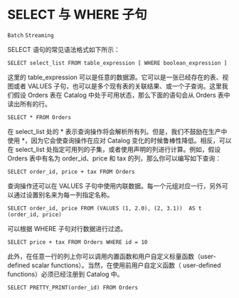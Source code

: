 # SELECT 与 WHERE 子句

`Batch` `Streaming`

SELECT 语句的常见语法格式如下所示：

~~~
SELECT select_list FROM table_expression [ WHERE boolean_expression ]
~~~

这里的 table_expression 可以是任意的数据源。它可以是一张已经存在的表、视图或者 VALUES 子句，也可以是多个现有表的关联结果、或一个子查询。这里我们假设
Orders 表在 Catalog 中处于可用状态，那么下面的语句会从 Orders 表中读出所有的行。

~~~
SELECT * FROM Orders
~~~

在 select_list 处的 * 表示查询操作将会解析所有列。但是，我们不鼓励在生产中使用 *，因为它会使查询操作在应对 Catalog
变化的时候鲁棒性降低。相反，可以在 select_list 处指定可用列的子集，或者使用声明的列进行计算。例如，假设 Orders 表中有名为
order_id、price 和 tax 的列，那么你可以编写如下查询：

~~~
SELECT order_id, price + tax FROM Orders
~~~

查询操作还可以在 VALUES 子句中使用内联数据。每一个元组对应一行，另外可以通过设置别名来为每一列指定名称。

~~~
SELECT order_id, price FROM (VALUES (1, 2.0), (2, 3.1))  AS t (order_id, price)
~~~

可以根据 WHERE 子句对行数据进行过滤。

~~~
SELECT price + tax FROM Orders WHERE id = 10
~~~

此外，在任意一行的列上你可以调用内置函数和用户自定义标量函数（user-defined scalar functions）。当然，在使用前用户自定义函数（
user-defined functions）必须已经注册到 Catalog 中。

~~~
SELECT PRETTY_PRINT(order_id) FROM Orders
~~~

